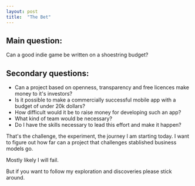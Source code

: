 ```yaml
---
layout: post
title:  "The Bet"
---
```


Main question:
-------------

Can a good indie game be written on a shoestring budget?

Secondary questions:
-------------------

- Can a project based on openness, transparency and free licences make money to it's investors?
- Is it possible to make a commercially successful mobile app with a budget of under 20k dollars?
- How difficult would it be to raise money for developing such an app?
- What kind of team would be necessary?
- Do I have the skills necessary to lead this effort and make it happen?

That's the challenge, the experiment, the journey I am starting today.
I want to figure out how far can a project that challenges stablished business models go.

Mostly likely I will fail.

But if you want to follow my exploration and discoveries please stick around.

